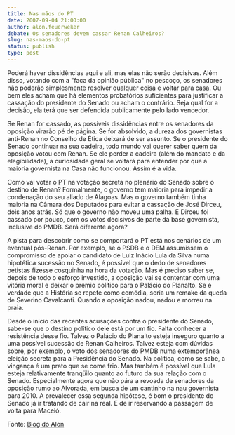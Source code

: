 ```yaml
---
title: Nas mãos do PT
date: 2007-09-04 21:00:00
author: alon.feuerweker
debate: Os senadores devem cassar Renan Calheiros?
slug: nas-maos-do-pt
status: publish 
type: post
---
```


  
Poderá haver dissidências aqui e ali, mas elas não serão decisivas. Além disso, votando com a "faca da opinião pública" no pescoço, os senadores não poderão simplesmente resolver qualquer coisa e voltar para casa. Ou bem eles acham que há elementos probatórios suficientes para justificar a cassação do presidente do Senado ou acham o contrário. Seja qual for a decisão, ela terá que ser defendida publicamente pelo lado vencedor.  
  
Se Renan for cassado, as possíveis dissidências entre os senadores da oposição virarão pé de página. Se for absolvido, a dureza dos governistas anti-Renan no Conselho de Ética deixará de ser assunto. Se o presidente do Senado continuar na sua cadeira, todo mundo vai querer saber quem da oposição votou com Renan. Se ele perder a cadeira (além do mandato e da elegibilidade), a curiosidade geral se voltará para entender por que a maioria governista na Casa não funcionou. Assim é a vida.  
  
Como vai votar o PT na votação secreta no plenário do Senado sobre o destino de Renan? Formalmente, o governo tem maioria para impedir a condenação do seu aliado de Alagoas. Mas o governo também tinha maioria na Câmara dos Deputados para evitar a cassação de José Dirceu, dois anos atrás. Só que o governo não moveu uma palha. E Dirceu foi cassado por pouco, com os votos decisivos de parte da base governista, inclusive do PMDB. Será diferente agora?  
  
A pista para descobrir como se comportará o PT está nos cenários de um eventual pós-Renan. Por exemplo, se o PSDB e o DEM assumissem o compromisso de apoiar o candidato de Luiz Inácio Lula da Silva numa hipotética sucessão no Senado, é possível que o dedo de senadores petistas fizesse cosquinha na hora da votação. Mas é preciso saber se, depois de todo o esforço investido, a oposição vai se contentar com uma vitória moral e deixar o prêmio político para o Palácio do Planalto. Se é verdade que a História se repete como comédia, seria um remake da queda de Severino Cavalcanti. Quando a oposição nadou, nadou e morreu na praia.  
  
Desde o início das recentes acusações contra o presidente do Senado, sabe-se que o destino político dele está por um fio. Falta conhecer a resistência desse fio. Talvez o Palácio do Planalto esteja inseguro quanto a uma possível sucessão de Renan Calheiros. Talvez esteja com dúvidas sobre, por exemplo, o voto dos senadores do PMDB numa extemporânea eleição secreta para a Presidência do Senado. Na política, como se sabe, a vingança é um prato que se come frio. Mas também é possível que Lula esteja relativamente tranqüilo quanto ao futuro da sua relação com o Senado. Especialmente agora que não pára a revoada de senadores da oposição rumo ao Alvorada, em busca de um cantinho na nau governista para 2010. A prevalecer essa segunda hipótese, é bom o presidente do Senado já ir tratando de cair na real. E de ir reservando a passagem de volta para Maceió.  
  
Fonte: [Blog do Alon](http://blogdoalon.blogspot.com/)
